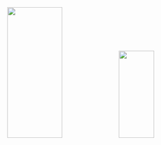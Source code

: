 <div>
  <img height="300px" width="50%" src="https://github-readme-stats.vercel.app/api?username=FelipeRotermel&hide=prs,issues&show_icons=true&theme=radical" />
  <img height="200px" width="40%" src="https://github-readme-stats.vercel.app/api/top-langs/?username=FelipeRotermel&layout=compact&langs_count=7&theme=radical"" />
</div>
  
